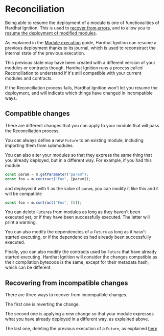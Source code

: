 # Reconciliation

Being able to resume the deployment of a module is one of functionalities of Hardhat Ignition. This is used to [recover from errors](../guides/error-handling.md), and to allow you to [resume the deployment of modified modules](../guides/modifications.md).

As explained in the [Module execution](./execution.md) guide, Hardhat Ignition can resume a previous deployment thanks to its journal, which is used to reconstruct the internal state of the previous execution.

This previous state may have been created with a different version of your modules or contracts though. Hardhat Ignition runs a process called Reconciliation to understand if it's still compatible with your current modules and contracts.

If the Reconciliation process fails, Hardhat Ignition won't let you resume the deployment, and will indicate which things have changed in incompatible ways.

## Compatible changes

There are different changes that you can apply to your module that will pass the Reconciliation process.

You can always define a new `Future` to an existing module, including importing them from submodules.

You can also alter your modules so that they express the same thing that you already deployed, but in a different way. For example, if you had this module

```js
const param = m.getParameter("param");
const foo = m.contract("Foo", [param]);
```

and deployed it with `5` as the value of `param`, you can modify it like this and it will be compatible

```js
const foo = m.contract("Foo", [5]);
```

You can delete `Future`s from modules as long as they haven't been executed yet, or if they have been successfully executed. The latter will print a warning.

You can also modify the dependencies of a `Future` as long as it hasn't started executing, or if the dependencies had already been successfully executed.

Finally, you can also modify the contracts used by `Future` that have already started executing. Hardhat Ignition will consider the changes compatible as their compilation bytecode is the same, except for their metadata hash, which can be different.

## Recovering from incompatible changes

There are three ways to recover from incompatible changes.

The first one is reverting the change.

The second one is applying a new change so that your module expresses what you have already deployed in a different way, as explained above.

The last one, deleting the previous execution of a `Future`, as explained [here](../guides/error-handling.md#deleting-a-previous-execution)
